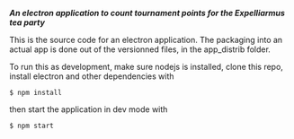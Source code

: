 ***An electron application to count tournament points for the Expelliarmus tea party***

This is the source code for an electron application. The packaging into an actual app is done out
of the versionned files, in the app_distrib folder.

To run this as development, make sure nodejs is installed, clone this repo, install electron and other dependencies with
```
$ npm install
```
then start the application in dev mode with
```
$ npm start
```

